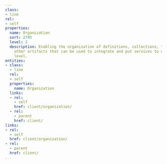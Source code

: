 ```yaml
---
class:
- line
rel:
- self
properties:
  name: Organization
  sort: 2795
  level: 2
  description: Enabling the organization of definitions, collections, templates and
    other artifacts that can be used to integrate and put services to use at the client
    level.
entities:
- class:
  - line
  rel:
  - self
  properties:
    name: Organization
  links:
  - rel:
    - self
    href: client/organization/
  - rel:
    - parent
    href: client/
links:
- rel:
  - self
  href: client/organization/
- rel:
  - parent
  href: client/
...
```

